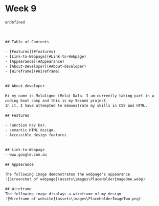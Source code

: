 # Week 9

    undefined 
    
    
    
    ## Table of Contents
    
    - [Features](#features)
    - [Link-to-Webpage](#Link-to-Webpage)
    - [Appearance](#Appearance)
    - [About-Developer](#About-developer)
    - [Wireframe](#Wireframe)
    
    
    ## About-developer
    
    Hi my name is Molaligne (Mola) Dafa. I am currently taking part in a coding boot camp and this is my Second project. 
    In it, I have attempted to demonstrate my skills in CSS and HTML.
    
    ## Features
    
    - Function nav bar.
    - semantic HTML design.
    - Accessible design features
    - 
      
    ## Link-to-Webpage
    - www.google.com.au
    
    ## Appearance
    
    The following image demonstrates the webpage's appearance
    ![Screenshot of webpage](assets\images\PlaceHolderImageOne.webp)
    
    ## Wireframe
    The following image displays a wireframe of my design
    ![Wireframe of website](assets\images\PlaceHolderImageTwo.png)